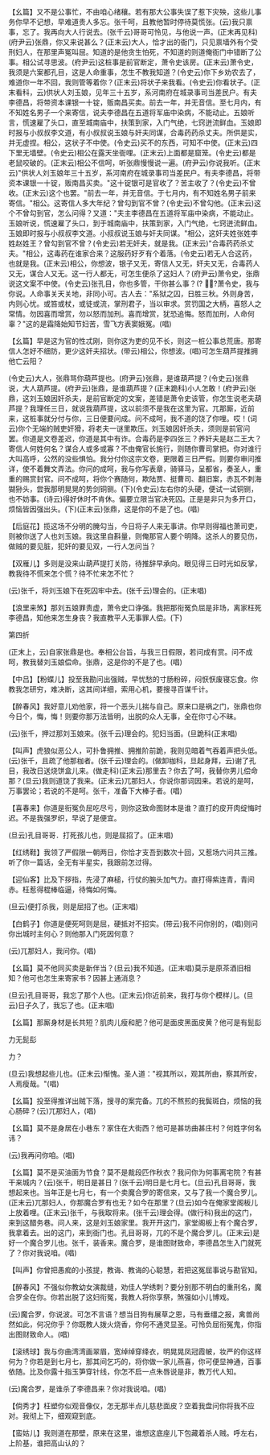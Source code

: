 <!-- { "loadSidebar": true } -->
【幺篇】又不是公事忙，不由咱心绪穰。若有那大公事失误了惹下灾殃，这些儿事务你早不记想，早难道贵人多忘。张千呵，且教他暂时停待莫慌张。(云)我只禀事，忘了。我再向大人行说去。(张千云)哥哥可怜见，与他说一声。(正末再见科)(府尹云)张鼎，你又来说甚么？(正末云)大人，恰才出的衙门，只见禀墙外有个受刑妇人，在那里声冤叫屈。知道的是他贪生怕死，不知道的则道俺衙门中错断了公事。相公试寻思波。(府尹云)这桩事是前官断定，萧令史该房。(正末云)萧令史，我须是六案都孔目，这是人命重事，怎生不教我知道？(令史云)你下乡劝农去了，难道你一年不回，我则管等着你？(正末云)将状子来我看。(令史云)你看状子。(正末看科，云)供状人刘玉娘，见年三十五岁，系河南府在城录事司当差民户。有夫李德昌，将带资本课银一十锭，贩南昌买卖。前去一年，并无音信。至七月内，有不知姓名男子一个来寄信，说夫李德昌在五道将军庙中染病，不能动止。五娘听言，慌速雇了头口，直至城南庙中，扶策到家，入门气绝，七窍迸流鲜血。玉娘即时报与小叔叔李文道，有小叔叔说玉娘与奸夫同谋，合毒药药杀丈夫。所供是实，并无虚捏。相公，这状子不中使。(令史云)买不的东西，可知不中使。(正末云)四下里无墙壁。(令史云)相公在露天坐衙哩。(正末云)上面都是窟笼。(令史云)都是老鼠咬破的。(正末云)相公不信呵，听张鼎慢慢说一遍。(府尹云)你说我听。(正末云)"供状人刘玉娘年三十五岁，系河南府在城录事司当差民户。有夫李德昌，将带资本课银一十锭，贩南昌买卖。"这十锭银可是官收了？苦主收了？(令史云)不曾收。(正末云)这个也罢。"前去一年，并无音信。于七月内，有不知姓名男子前来寄信。"相公。这寄信人多大年纪？曾勾到官不曾？(令史云)不曾勾他。(正末云)这个不曾勾到官，怎么问得？又道："夫主李德昌在五道将军庙中染病，不能动止。玉娘听说，慌速雇了头口，到于城南庙中，扶策到家，入门气绝，七窍迸流鲜血。玉娘即时报与小叔叔李文道。小叔叔说玉娘与奸夫同谋。"相公，这奸夫姓张姓李姓赵姓王？曾勾到官不曾？(令史云)若无奸夫，就是我。(正末云)"合毒药药杀丈夫。"相公，这毒药在谁家合来？这服药好歹有个着落。(令史云)若无人合这药，也就是我。(正末云)相公，你想波，银子又无，寄信人又无，奸夫又无，合毒药人又无，谋合人又无。这一行人都无，可怎生便杀了这妇人？(府尹云)萧令史，张鼎说这文案不中使。(令史云)张孔目，你也多管，干你甚么事？(?
┰?萧令史，我与你说。人命事关天关地，非同小可。古人去："系狱之囚，日胜三秋。外则身苦，内则心忧。或笞或杖，或徒或流，掌刑君子，当以审求。赏罚国之大柄，喜怒人之常情。勿因喜而增赏，勿以怒而加刑。喜而增赏，犹恐追悔。怒而加刑，人命何辜？"这的是霜降始知节妇苦，雪飞方表窦娥冤。(唱)

【幺篇】早是这为官的性忒刚，则你这为吏的见不长，则这一桩公事总荒唐。那寄信人怎好不细防，更少这奸夫招状。(带云)相公，你想波。(唱)可怎生葫芦提推拥他亡云阳？

(令史云)大人，张鼎骂你葫芦提也。(府尹云)张鼎，是谁葫芦提？(令史云)张鼎说，大人葫芦提。(府尹云)张鼎，是谁葫芦提？(正末跪科)小人怎敢！(府尹云)张鼎，这刘玉娘因奸杀夫，是前官断定的文案，差错是萧令史该管，你怎生说老夫葫芦提？我理任三日，就说我葫芦提，这以前须不是我在这里为官。兀那厮，近前来，这桩事就分付与你，三日便要问成。问不成呵，我不道的饶了你哩。哎！(词云)你个无端的贼吏奸猾，将老夫一谜里欺压。刘玉娘因奸杀夫，须则是前官问罢。你道是文卷差迟，你道是其中有诈。合毒药是李四张三？养奸夫是赵二王大？寄信人何姓何名？谋合人或多或寡？不由俺官长施行，则随你曹司掌把。你对谁行大叫高呼，公然的没些惧怕。我分付你这宗文卷，更限着三日严假。则要你审问推详，使不着舞文弄法。你问的成呵，我与你写表章，骑驿马，呈都省，奏圣人，重重的赐赏封官。问不成呵，将你个赛随何，欺陆贾、挺曹司、翻旧案，赤瓦不刺海猢狲头，尝我那明晃晃的势剑铜铡。(下)(令史云)左右你的头硬，便试一试铜铡，也不妨事。(诗云)得好休时不肯休。偏要立限当官决死囚。正是是非只为多开口，烦恼皆因强出头。(下)(正末云)张鼎，这是你的不是了也。(唱)

【后庭花】揽这场不分明的腌勾当，今日将子人来无事讲。你早则得福也萧司吏，则被你送了人也刘玉娘。我这里自斟量，则俺那官人要个明降。这杀人的要见伤，做贼的要见脏，犯奸的要见双，一行人怎问当？

【双雁儿】多则是没来山葫芦提打关防，待推辞早承向。眼见得三日时光如反掌，教我待不慌来怎个慌？待不忙来怎不忙？

(云)张千，将刘玉娘下在死囚牢中去。(张千云)理会的。(正末唱)

【浪里来煞】那刘五娘罪责虚，萧令史口诤强。我把那衔冤负屈是非场，离家枉死李德昌，知他来怎生身丧？我直教平人无事罪人偿。(下)


第四折

(正末上，云)自家张鼎是也。奉相公台旨，与我三日假限，若问成有赏。问不成呵，教我替刘玉娘偿命。张鼎，这是你的不是了也。(唱)

【中吕】【粉蝶儿】投至我勘问出强贼，早忧愁的寸肠粉碎，闷恹恹废寝忘食。你教我怎研穷，难决断，这其间详细，索用心机，要搜寻百谋千计。

【醉春风】我好意儿劝他家，将一个恶头儿揣与自己。原来口是祸之门，张鼎也你今日个，悔，悔！则要你那万法皆明，出脱的众人无事，全在你寸心不昧。

(云)张千，押过那刘玉娘来。(张千云)理会的。犯妇当面。(旦跪科(正末唱)

【叫声】虎狼似恶公人，可扑鲁拥推、拥推阶前跪，我则见暗着气吞着声把头低。(云)张千，且疏了他那枷者。(张千云)理会的。(做卸枷科，旦起身拜，云)谢了孔目，我改日送烧饼盒儿来。(做走科)(正末云)那里去？你去了呵，我替你男儿偿命那？(旦云)我则道饶了我来。(正末云)兀那妇人，你说你那词因来。若说的是呵，万事罢论；若说的不是呵。张千，准备下大棒子者。(唱)

【喜春来】你道是衔冤负屈吃尽亏，则你这致命图财本是谁？直打的皮开肉绽悔时迟。不是我强罗织，早说了是便宜。

(旦云)孔目哥哥．打死孩儿也，则是屈招了。(正末唱)

【红绣鞋】我领了严假限一朝两日，你恰才支吾到数次十回，又惹场六问共三推。听了你一篇话，全无有半星实，我跟前怎过得。

【迎仙客】比及下拶指，先浸了麻槌，行仗的腕头加气力。直打得紫连青，青间赤。枉惹得棍棒临逼，待悔如何悔。

(旦云)便打杀我，则是屈招了也。(正末唱)

【白鹤子】你道是便死呵则是屈，硬抵对不招实。(带云)我不问你别的，(唱)则问你出城时主何心？则他那入门死因何意？

(云)兀那妇人，我问你。(唱)

【幺篇】莫不他同买卖是新伴当？(旦云)我不知道。(正末唱)莫示是原茶酒旧相知？他可也怎生来寄家书？因甚上通消息？

(旦云)孔目哥哥，我忘了那个人也。(正末云)你近前来，我打与你个模样儿。(旦云)日子久了，我忘了也。(正末唱)

【幺篇】那厮身材是长共短？肌肉儿瘦和肥？他可是面皮黑面皮黄？他可是有髭髟

力无髭髟

力？

(旦云)我想起些儿也。(正末云)惭愧。圣人道："视其所以，观其所由，察其所安，人焉瘦哉。"(唱)

【幺篇】投至得推详出贼下落，搜寻的案完备。兀的不熬煎的我鬓斑白，烦恼的我心肠碎？(云)兀那妇人，(唱)

【幺篇】莫不是身居在小巷东？家住在大街西？他可是甚坊曲甚庄村？何姓字何名讳？

(云)我再问你咱。(唱)

【幺篇】莫不是买油面为节食？莫不是裁段匹作秋衣？我问你为何事离宅院？有甚干来城内？(云)张千，明日是甚日？(张千云)明日是七月七。(旦云)孔目哥哥，我想起来也。当年正是七月七，有一个卖魔合罗的寄信来，又与了我一个魔合罗儿。(正末云)兀那妇人，你那魔合罗有也无？如今在那里？(旦云)如今在俺家堂阁板儿上放着哩。(正末云)张千，与我取将来。(张千云)理会得。(做行科)我出的这门，来到这醋务巷。问人来，这是刘玉娘家里。我开开这门，家堂阁板上有个魔合罗，我拿着去。出的这门，来到衙门也。孔目哥哥，兀的不是个魔合罗儿。(正末云)是好一个魔合罗儿也。张千，装香来。魔合罗，是谁图财致命，李德昌怎生入门就死了？你对我说咱。(唱)

【叫声】你曾把愚痴的小孩提，教诲、教诲的心聪慧，若把这冤屈事说与勘官知。

【醉春风】不强似你教幼女演裁缝，劝佳人学绣刺？要分别那不明白的重刑名，魔合罗全在你。你若出脱了这妇衔冤，我教人将你享祭，煞强如小儿博戏。

(云)魔合罗，你说波。可怎不言语？想当日狗有展草之恩，马有垂缰之报，禽兽尚然如此，何况你乎？你既教人拨火烧香，你何不通灵显圣。可怜负屈衔冤鬼，你指出图财致命人。(唱)

【滚绣球】我与你曲湾湾画翠眉，宽绰绰穿绛衣，明晃晃凤冠霞帔，妆严的你这样何为？你若是到七月七，那其间乞巧的，将你做一家儿燕喜，你可便显神通，百事依随。比及你露十指玉笋穿针线，你怎不启一点朱唇说是非，教万代人知。

(云)魔合罗，是谁杀了李德昌来？你对我说咱。(唱)

【倘秀才】枉塑你似观音像仪，怎无那半点儿慈悲面皮？空着我盘问你将我不应对。我彻上下，细观窥到底。

【蛮姑儿】我则道在那壁，原来在这里，谁想这底座儿下包藏着杀人贼。呼左右，上阶基，谁把高山认的？

